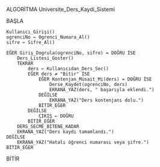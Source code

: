 ALGORİTMA Universite_Ders_Kaydi_Sistemi

BAŞLA

    Kullanıcı_Girişi()
    ogrenciNo ← Ogrenci_Numara_Al()
    sifre ← Sifre_Al()

    EĞER Giriş_Dogrula(ogrenciNo, sifre) = DOĞRU İSE
        Ders_Listesi_Goster()
        TEKRAR
            ders ← Kullanıcıdan_Ders_Sec()
            EĞER ders ≠ "Bitir" İSE
                EĞER Kontenjan_Müsait_Mi(ders) = DOĞRU İSE
                    Derse_Kaydet(ogrenciNo, ders)
                    EKRANA_YAZ(ders, " başarıyla eklendi.")
                DEĞİLSE
                    EKRANA_YAZ("Ders kontenjanı dolu.")
                BİTİR_EĞER
            DEĞİLSE
                ÇIKIŞ ← DOĞRU
            BİTİR_EĞER
        DERS_SECME_BITENE_KADAR
        EKRANA_YAZ("Ders kaydı tamamlandı.")
    DEĞİLSE
        EKRANA_YAZ("Hatalı öğrenci numarası veya şifre.")
    BİTİR_EĞER

BİTİR
